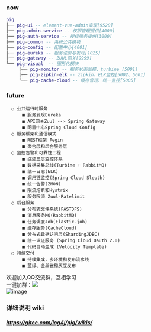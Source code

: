  ### now
``` lua
pig
├── pig-ui -- element-vue-admin实现[9528]
├── pig-admin-service -- 权限管理提供[4000]
├── pig-auth-service -- 授权服务提供[3000]
├── pig-common -- 系统公共模块 
├── pig-config -- 配置中心[4001]
├── pig-eureka -- 服务注册与发现[1025]
├── pig-gateway -- ZUUL网关[9999]
└── pig-visual  -- 图形化模块 
     ├── pig-monitor -- 服务状态监控、turbine [5001]
     ├── pig-zipkin-elk -- zipkin、ELK监控[5002、5601]
     └── pig-cache-cloud -- 缓存管理、统一监控[5005]
```
###  future
```
  ○ 公共运行时服务
      ■ 服务发现Eureka
      ■ API网关Zuul --> Spring Gateway
      ■ 配置中心Spring Cloud Config
  ○ 服务框架和通信模式
      ■ REST框架 Fegin
      ■ 聚合层和后台服务层
  ○ 监控告警和可靠性工程
      ■ 综述三层监控体系
      ■ 数据采集总线(Turbine + RabbitMQ)
      ■ 统一日志(ELK)
      ■ 调用链监控(Spring Cloud Sleuth)
      ■ 统一告警(ZMON)
      ■ 限流熔断和Hystrix
      ■ 服务限流 Zuul-Ratelimit
  ○ 后台服务
      ■ 分布式文件系统(FASTDFS)
      ■ 消息服务MQ(RabbitMQ)
      ■ 任务调度Job(Elastic-job)
      ■ 缓存服务(CacheCloud)
      ■ 分布式数据访问层(ShardingJDBC)
      ■ 统一认证服务 (Spring Cloud Oauth 2.0)
      ■ 代码自动生成 (Velocity Template)
  ○ 持续交付
      ■ 持续集成，多环境和发布流水线
      ■ 蓝绿、金丝雀和灰度发布
```  
欢迎加入QQ交流群，互相学习  
一键加群：<a target="_blank" href="https://jq.qq.com/?_wv=1027&k=5zWEvg5"><img border="0" src="//pub.idqqimg.com/wpa/images/group.png"></a>  
![image](http://oss.wjg95.cn/pig_qq_qun.png)

### 详细说明 wiki
##### https://gitee.com/log4j/pig/wikis/ 